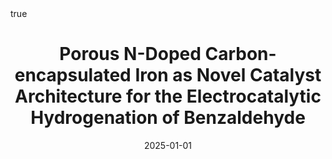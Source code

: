 ---
id: potaPorousNDopedCarbonencapsulated2025
title: Porous N-Doped Carbon-encapsulated Iron as Novel Catalyst Architecture for
  the Electrocatalytic Hydrogenation of Benzaldehyde
date: '2025-01-01'
authors:
- Pota, Filippo and Costa de Oliveira, Maida A. and Schröder, Christian and Brunet
  Cabré, Marc and Nolan, Hugo and Rafferty, Aran and Jeannin, Olivier and Camerel,
  Franck and Behan, James A. and Barrière, Frédéric and Colavita, Paula E.
doi: 10.1002/cssc.202400546
publication: 'In: *ChemSusChem* 18'
publication_types:
- '1'
selected: false
tags: []
projects: []
math: true
url: https://doi.org/10.1002/cssc.202400546

---